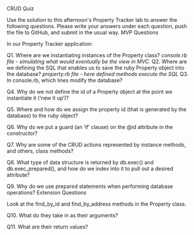 CRUD Quiz

Use the solution to this afternoon's Property Tracker lab to answer the following questions. Please write your answers under each question, push the file to GitHub, and submit in the usual way.
MVP Questions

In our Property Tracker application:

Q1. Where are we instantiating instances of the Property class?
*console.rb file - simulating what would eventually be the view in MVC.*
Q2. Where are we defining the SQL that enables us to save the ruby Property object into the database?
*property.rb file - here defined methods execute the SQL*
Q3. In console.rb, which lines modify the database?

Q4. Why do we not define the id of a Property object at the point we instantiate it (‘new it up’)?

Q5. Where and how do we assign the property id (that is generated by the database) to the ruby object?

Q6. Why do we put a guard (an ‘if’ clause) on the @id attribute in the constructor?

Q7. Why are some of the CRUD actions represented by instance methods, and others, class methods?

Q8. What type of data structure is returned by db.exec() and db.exec_prepared(), and how do we index into it to pull out a desired attribute?

Q9. Why do we use prepared statements when performing database operations?
Extension Questions

Look at the find_by_id and find_by_address methods in the Property class.

Q10. What do they take in as their arguments?

Q11. What are their return values?
